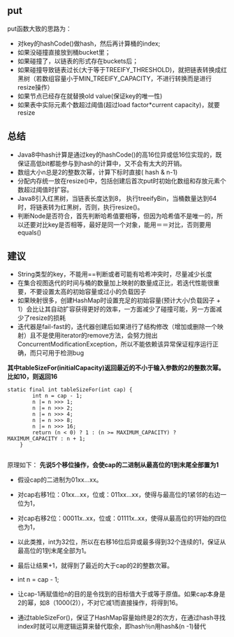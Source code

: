 ##  put
put函数大致的思路为：

- 对key的hashCode()做hash，然后再计算桶的index;
- 如果没碰撞直接放到桶bucket里；
- 如果碰撞了，以链表的形式存在buckets后；
- 如果碰撞导致链表过长(大于等于TREEIFY_THRESHOLD)，就把链表转换成红黑树（若数组容量小于MIN_TREEIFY_CAPACITY，不进行转换而是进行resize操作）
- 如果节点已经存在就替换old value(保证key的唯一性)
- 如果表中实际元素个数超过阈值(超过load factor*current capacity)，就要resize


##  总结

- Java8中hash计算是通过key的hashCode()的高16位异或低16位实现的，既保证高低bit都能参与到hash的计算中，又不会有太大的开销。
- 数组大小n总是2的整数次幂，计算下标时直接( hash & n-1)
- 分配内存统一放在resize()中，包括创建后首次put时初始化数组和存放元素个数超过阈值时扩容。
- Java8引入红黑树，当链表长度达到8， 执行treeifyBin，当桶数量达到64时，将链表转为红黑树，否则，执行resize()。
- 判断Node是否符合，首先判断哈希值要相等，但因为哈希值不是唯一的，所以还要对比key是否相等，最好是同一个对象，能用＝＝对比，否则要用equals()
## 建议
- String类型的key，不能用==判断或者可能有哈希冲突时，尽量减少长度
- 在集合视图迭代的时间与桶的数量加上映射的数量成正比，若迭代性能很重要，不要设置太高的初始容量或过小的负载因子
- 如果映射很多，创建HashMap时设置充足的初始容量(预计大小/负载因子 + 1）会比让其自动扩容获得更好的效率，一方面减少了碰撞可能，另一方面减少了resize的损耗
- 迭代器是fail-fast的，迭代器创建后如果进行了结构修改（增加或删除一个映射）且不是使用iterator的remove方法，会努力抛出ConcurrentModificationException，所以不能依赖该异常保证程序运行正确，而只可用于检测bug



 **其中tableSizeFor(initialCapacity)返回最近的不小于输入参数的2的整数次幂。比如10，则返回16**
```
static final int tableSizeFor(int cap) {
        int n = cap - 1;
        n |= n >>> 1;
        n |= n >>> 2;
        n |= n >>> 4;
        n |= n >>> 8;
        n |= n >>> 16;
        return (n < 0) ? 1 : (n >= MAXIMUM_CAPACITY) ? MAXIMUM_CAPACITY : n + 1;
    }
 

```

原理如下：
**先说5个移位操作，会使cap的二进制从最高位的1到末尾全部置为1**


- 假设cap的二进制为01xx…xx。
- 对cap右移1位：01xx…xx，位或：011xx…xx，使得与最高位的1紧邻的右边一位为1，
- 对cap右移2位：00011x..xx，位或：01111x..xx，使得从最高位的1开始的四位也为1，
- 以此类推，int为32位，所以在右移16位后异或最多得到32个连续的1，保证从最高位的1到末尾全部为1。

- 最后让结果+1，就得到了最近的大于cap的2的整数次幂。


- int n = cap - 1;

- 让cap-1再赋值给n的目的是令找到的目标值大于或等于原值。如果cap本身是2的幂，如8（1000(2)），不对它减1而直接操作，将得到16。

- 通过tableSizeFor()，保证了HashMap容量始终是2的次方，在通过hash寻找index时就可以用逻辑运算来替代取余，即hash％n用hash&(n -1)替代

